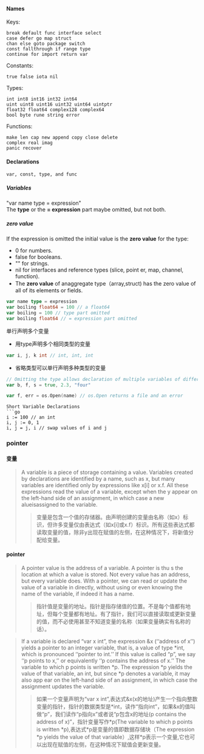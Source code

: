 #### Names
Keys:
```
break default func interface select
case defer go map struct
chan else goto package switch
const fallthrough if range type
continue for import return var
```
Constants: 
```
true false iota nil
```
Types: 
```
int int8 int16 int32 int64
uint uint8 uint16 uint32 uint64 uintptr
float32 float64 complex128 complex64
bool byte rune string error
```
Functions:
```
make len cap new append copy close delete
complex real imag
panic recover
```

#### Declarations
```
var, const, type, and func
```
##### Variables
"var name type = expression"  
The **type** or the **= expression** part maybe omitted, but not both. 
  
##### zero value
If the expression is omitted the initial value is the **zero value** for the type:
- 0 for numbers.
- false for booleans.
- "" for strings.
- nil for interfaces and reference types (slice, point er, map, channel, function). 
- The **zero value** of anaggregate type（array,struct) has the zero value of all of its elements or fields.
```go
var name type = expression 
var boiling float64 = 100 // a float64
var boiling = 100 // type part omitted
var boiling float64 // = expression part omitted
```
单行声明多个变量
- 用type声明多个相同类型的变量
```go
var i, j, k int // int, int, int
```
- 省略类型可以单行声明多种类型的变量
```go
// Omitting the type allows declaration of multiple variables of different types
var b, f, s = true, 2.3, "four" 
```

```go
var f, err = os.Open(name) // os.Open returns a file and an error
```

```
Short Variable Declarations
```go
i := 100 // an int
i, j := 0, 1
i, j = j, i // swap values of i and j
```

### pointer

#### 变量
>A variable is a piece of storage containing a value. Variables created by declarations are identified by a name, such as x, but many variables are identified only by expressions like x[i] or x.f. All these expressions read the value of a variable, except when the y appear on the left-hand side of an assignment, in which case a new  alueisassigned to the variable.
>>变量是包含一个值的存储器。由声明创建的变量由名称（如x）标识，但许多变量仅由表达式（如x[i]或x.f）标识。所有这些表达式都读取变量的值，除非y出现在赋值的左侧，在这种情况下，将新值分配给变量。
#### pointer
>A pointer value is the address of a variable. A pointer is thu s the location at which a value is stored. Not every value has an address, but every variable does. With a pointer, we can read or update the value of a variable in directly, without using or even knowing the name of the variable, if indeed it has a name.
>>指针值是变量的地址。指针是指存储值的位置。不是每个值都有地址，但每个变量都有地址。有了指针，我们可以直接读取或更新变量的值，而不必使用甚至不知道变量的名称（如果变量确实有名称的话）。

>If a variable is declared “var x int”, the expression &x (‘‘address of x’’) yields a pointer to an integer variable, that is, a value of type *int, which is pronounced ‘‘pointer to int.’’ If this value is called “p”, we say ‘‘p points to x,’’ or equivalently ‘‘p contains the address of x.’’ The variable to which p points is written *p. The expression *p yields the value of that variable, an int, but since \*p denotes a variable, it may also app ear on the left-hand side of an assignment, in which case the assignment updates the variable.
>>如果一个变量声明为“var x int”,表达式&x(x的地址)产生一个指向整数变量的指针，指针的数据类型是\*int，读作“指向int”，如果&x的值叫做“p”，我们读作“p指向x”或者说“p包含x的地址(p contains the address of x)”，指针变量写作\*p(The variable to which p points is written \*p),表达式\*p是变量的值即数据存储块（The expression \*p yields the value of that variable）,这样\*p表示一个变量,它也可以出现在赋值的左侧，在这种情况下赋值会更新变量。


```
```